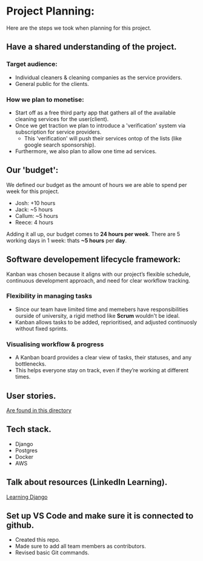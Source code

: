 # Project Planning:
Here are the steps we took when planning for this project.

## Have a shared understanding of the project.

### Target audience: 
- Individual cleaners & cleaning companies as the service providers.
- General public for the clients.

### How we plan to monetise:
- Start off as a free third party app that gathers all of the available cleaning services for the user(client).
- Once we get traction we plan to introduce a 'verification' system via subscription for service providers.
    - This 'verification' will push their services ontop of the lists (like google search sponsorship).
- Furthermore, we also plan to allow one time ad services.

## Our 'budget':

We defined our budget as the amount of hours we are able to spend per week for this project.

- Josh:     +10 hours
- Jack:      ~5 hours
- Callum:    ~5 hours
- Reece:      4 hours 

Adding it all up, our budget comes to **24 hours per week**.
There are 5 working days in 1 week: thats **~5 hours** per **day**.

## Software developement lifecycle framework:
Kanban was chosen because it aligns with our project’s flexible schedule, continuous development approach, and need for clear workflow tracking.

### Flexibility in managing tasks
- Since our team have limited time and memebers have responsibilities ourside of university, a rigid method like **Scrum** wouldn't be ideal.
- Kanban allows tasks to be added, reprioritised, and adjusted continuosly without fixed sprints.

### Visualising workflow & progress
- A Kanban board provides a clear view of tasks, their statuses, and any bottlenecks.
- This helps everyone stay on track, even if they’re working at different times.

## User stories.
[Are found in this directory](user_stories/)

## Tech stack.
- Django
- Postgres
- Docker
- AWS

## Talk about resources (LinkedIn Learning).
[Learning Django](https://www.linkedin.com/learning-login/share?account=2223545&forceAccount=false&redirect=https%3A%2F%2Fwww.linkedin.com%2Flearning%2Fdjango-essential-training-25094632%3Ftrk%3Dshare_ent_url%26shareId%3DJw3ngbJXTpyWrMhmUX0VQQ%253D%253D)

## Set up VS Code and make sure it is connected to github.
- Created this repo.
- Made sure to add all team members as contributors.
- Revised basic Git commands.